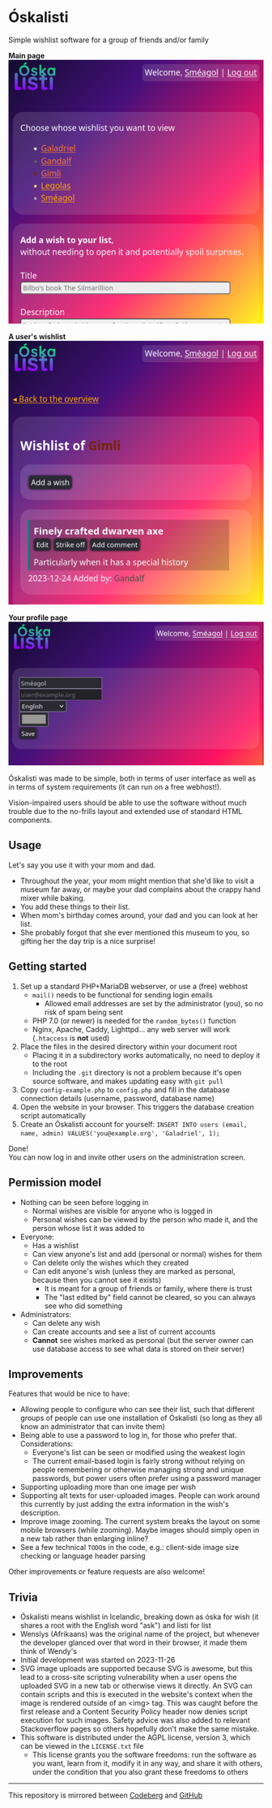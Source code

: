 # Óskalisti

Simple wishlist software for a group of friends and/or family

**Main page**  
![Main page showing a list of users' wishlists and an option to add a wish to your own list without having to view your own list, thus avoiding spoilers](README-mainpage.png)

**A user's wishlist**  
![Wishlist page of Gimli, showing he wished for a finely crafted dwarven axe. There are buttons available to edit the wish, strike it off, or adding a comment. It shows that Gandalf added the wish on 2023-12-24](README-wishlist.png)

**Your profile page**  
![The profile page, where you can configure your name, color, and interface language. It also shows the email address used for your account](README-profile.png)

Óskalisti was made to be simple, both in terms of user interface as well as in terms of system requirements (it can run on a free webhost!).

Vision-impaired users should be able to use the software without much trouble due to the no-frills layout and extended use of standard HTML components.


## Usage

Let's say you use it with your mom and dad.

- Throughout the year, your mom might mention that she'd like to visit a museum far away, or maybe your dad complains about the crappy hand mixer while baking.
- You add these things to their list.
- When mom's birthday comes around, your dad and you can look at her list.
- She probably forgot that she ever mentioned this museum to you, so gifting her the day trip is a nice surprise!


## Getting started

1. Set up a standard PHP+MariaDB webserver, or use a (free) webhost
   - `mail()` needs to be functional for sending login emails
     - Allowed email addresses are set by the administrator (you), so no risk of spam being sent
   - PHP 7.0 (or newer) is needed for the `random_bytes()` function
   - Nginx, Apache, Caddy, Lighttpd... any web server will work (`.htaccess` is **not** used)
2. Place the files in the desired directory within your document root
   - Placing it in a subdirectory works automatically, no need to deploy it to the root
   - Including the `.git` directory is not a problem because it's open source software, and makes updating easy with `git pull`
3. Copy `config-example.php` to `config.php` and fill in the database connection details (username, password, database name)
4. Open the website in your browser. This triggers the database creation script automatically
5. Create an Óskalisti account for yourself: `INSERT INTO users (email, name, admin) VALUES('you@example.org', 'Galadriel', 1);`

Done!  
You can now log in and invite other users on the administration screen.


## Permission model

- Nothing can be seen before logging in
  - Normal wishes are visible for anyone who is logged in
  - Personal wishes can be viewed by the person who made it, and the person whose list it was added to
- Everyone:
  - Has a wishlist
  - Can view anyone's list and add (personal or normal) wishes for them
  - Can delete only the wishes which they created
  - Can edit anyone's wish (unless they are marked as personal, because then you cannot see it exists)
    - It is meant for a group of friends or family, where there is trust
    - The "last edited by" field cannot be cleared, so you can always see who did something
- Administrators:
  - Can delete any wish
  - Can create accounts and see a list of current accounts
  - **Cannot** see wishes marked as personal (but the server owner can use database access to see what data is stored on their server)


## Improvements

Features that would be nice to have:

- Allowing people to configure who can see their list, such that different groups of people can use one installation of Óskalisti (so long as they all know an administrator that can invite them)
- Being able to use a password to log in, for those who prefer that. Considerations:
  - Everyone's list can be seen or modified using the weakest login
  - The current email-based login is fairly strong without relying on people remembering or otherwise managing strong and unique passwords, but power users often prefer using a password manager
- Supporting uploading more than one image per wish
- Supporting alt texts for user-uploaded images. People can work around this currently by just adding the extra information in the wish's description.
- Improve image zooming. The current system breaks the layout on some mobile browsers (while zooming). Maybe images should simply open in a new tab rather than enlarging inline?
- See a few technical `TODO`s in the code, e.g.: client-side image size checking or language header parsing

Other improvements or feature requests are also welcome!


## Trivia

- Óskalisti means wishlist in Icelandic, breaking down as óska for wish (it shares a root with the English word "ask") and listi for list
- Wenslys (Afrikaans) was the original name of the project, but whenever the developer glanced over that word in their browser, it made them think of Wendy's
- Initial development was started on 2023-11-26
- SVG image uploads are supported because SVG is awesome, but this lead to a cross-site scripting vulnerability when a user opens the uploaded SVG in a new tab or otherwise views it directly.
  An SVG can contain scripts and this is executed in the website's context when the image is rendered outside of an &lt;img&gt; tag. This was caught before the first release and a
  Content Security Policy header now denies script execution for such images. Safety advice was also added to relevant Stackoverflow pages so others hopefully don't make the same mistake.
- This software is distributed under the AGPL license, version 3, which can be viewed in the `LICENSE.txt` file
  - This license grants you the software freedoms: run the software as you want, learn from it, modify it in any way, and share it with others, under the condition that you also grant these freedoms to others

---

This repository is mirrored between [Codeberg](https://codeberg.org/lucg/oskalisti) and [GitHub](https://github.com/lgommans/oskalisti)

